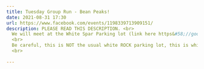 ```yaml
---
title: Tuesday Group Run - Bean Peaks!
date: 2021-08-31 17:30
url: https://www.facebook.com/events/1198339713909151/
description: PLEASE READ THIS DESCRIPTION. <br>
  We will meet at the White Spar Parking lot (link here https&#58;//goo.gl/maps/nX4JGH75u4T7R15g7) at 5&#58;30pm. Expect 5 miles . No drop run (we stop for everyone at every intersection). <br>
  <br>
  Be careful, this is NOT the usual white ROCK parking lot, this is white SPAR. <br>
  <br>
  
---
```

